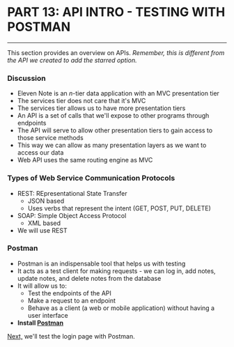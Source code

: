 # PART 13: API INTRO - TESTING WITH POSTMAN
---
This section provides an overview on APIs. *Remember, this is different from the API we created to add the starred option.*
### Discussion
* Eleven Note is an *n*-tier data application with an MVC presentation tier
* The services tier does not care that it's MVC
* The services tier allows us to have more presentation tiers
* An API is a set of calls that we'll expose to other programs through endpoints
* The API will serve to allow other presentation tiers to gain access to those service methods
* This way we can allow as many presentation layers as we want to access our data
* Web API uses the same routing engine as MVC

### Types of Web Service Communication Protocols
* REST: REpresentational State Transfer
  * JSON based
  * Uses verbs that represent the intent (GET, POST, PUT, DELETE)
* SOAP: Simple Object Access Protocol
  * XML based
* We will use REST 

### Postman
* Postman is an indispensable tool that helps us with testing
* It acts as a test client for making requests - we can log in, add notes, update notes, and delete notes from the database
* It will allow us to:
  * Test the endpoints of the API
  * Make a request to an endpoint
  * Behave as a client (a web or mobile application) without having a user interface
* **Install [Postman](https://www.getpostman.com/)**

[Next,](13.1-TestLogin.md) we'll test the login page with Postman.

